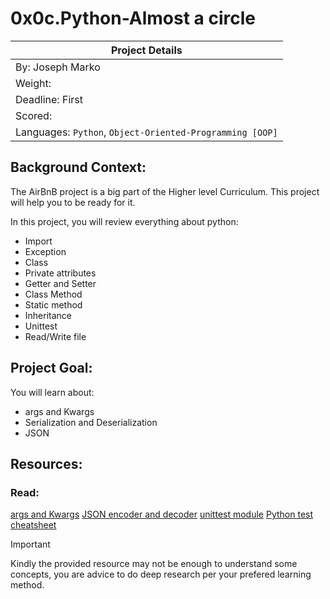 # 0x0c.Python-Almost a circle

| Project Details                                             | 
| ----------------------------------------------------------- |
| By: Joseph Marko                                            |
| Weight:                                                     |
| Deadline: First                                             |
| Scored:                                                     |
| Languages: ``Python``, ``Object-Oriented-Programming [OOP]``|

## Background Context:
The AirBnB project is a big part of the Higher level Curriculum. This project will help you to be ready for it.
    
In this project, you will review everything about python:

- Import
- Exception
- Class
- Private attributes
- Getter and Setter
- Class Method
- Static method
- Inheritance
- Unittest
- Read/Write file

## Project Goal:
You will learn about:

- args and Kwargs
- Serialization and Deserialization
- JSON

## Resources:

### Read:

[args and Kwargs](https://yasoob.me/2013/08/04/args-and-kwargs-in-python-explained/)
[JSON encoder and decoder](https://docs.python.org/3/library/json.html)
[unittest module](https://docs.python.org/3.4/library/unittest.html#module-unittest)
[Python test cheatsheet](https://www.pythonsheets.com/notes/python-tests.html)

> [!IMPORTANT]
> Kindly the provided resource may not be enough to understand some
> concepts, you are advice to do deep research per your prefered
> learning method.
